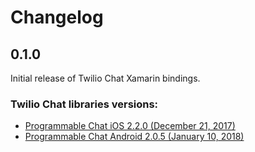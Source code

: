 # Changelog
## 0.1.0
Initial release of Twilio Chat Xamarin bindings.
### Twilio Chat libraries versions:
- [Programmable Chat iOS 2.2.0 (December 21, 2017)](https://www.twilio.com/docs/api/chat/changelogs/ios#programmable-chat-ios-220-december-21-2017)
- [Programmable Chat Android 2.0.5 (January 10, 2018)](https://www.twilio.com/docs/api/chat/changelogs/android#programmable-chat-android-205-january-10-2018)
